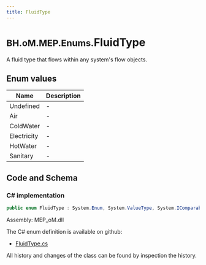 ```yaml
---
title: FluidType
---
```


# <small>BH.oM.MEP.Enums.</small>**FluidType**

A fluid type that flows within any system's flow objects.

## Enum values

| Name            | Description                                                    |
|-----------------|----------------------------------------------------------------|
| Undefined |  -  |
| Air |  -  |
| ColdWater |  -  |
| Electricity |  -  |
| HotWater |  -  |
| Sanitary |  -  |


## Code and Schema

### C# implementation

``` C# title="C#"
public enum FluidType : System.Enum, System.ValueType, System.IComparable, System.ISpanFormattable, System.IFormattable, System.IConvertible
```

Assembly: MEP_oM.dll

The C# enum definition is available on github:

- [FluidType.cs](https://github.com/BHoM/BHoM/blob/develop/MEP_oM/Enums\FluidType.cs)

All history and changes of the class can be found by inspection the history.
